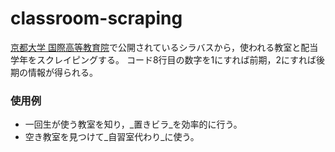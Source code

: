# classroom-scraping
[京都大学 国際高等教育院](http://www.z.k.kyoto-u.ac.jp/zenkyo/syllabus)で公開されているシラバスから，使われる教室と配当学年をスクレイピングする。
コード8行目の数字を1にすれば前期，2にすれば後期の情報が得られる。  
### 使用例
- 一回生が使う教室を知り，_置きビラ_を効率的に行う。
- 空き教室を見つけて_自習室代わり_に使う。
